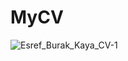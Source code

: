 # MyCV



![Esref_Burak_Kaya_CV-1](https://github.com/burakkayya/MyCV/assets/56073855/98a5ace9-2533-4a36-8d4b-bec47cb5e786)
